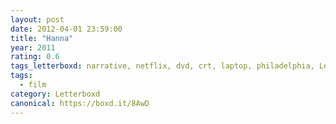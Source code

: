 ```yaml
---
layout: post 
date: 2012-04-01 23:59:00
title: "Hanna"
year: 2011
rating: 0.6
tags_letterboxd: narrative, netflix, dvd, crt, laptop, philadelphia, Leah
tags:
  - film
category: Letterboxd
canonical: https://boxd.it/8AwD
---
```

